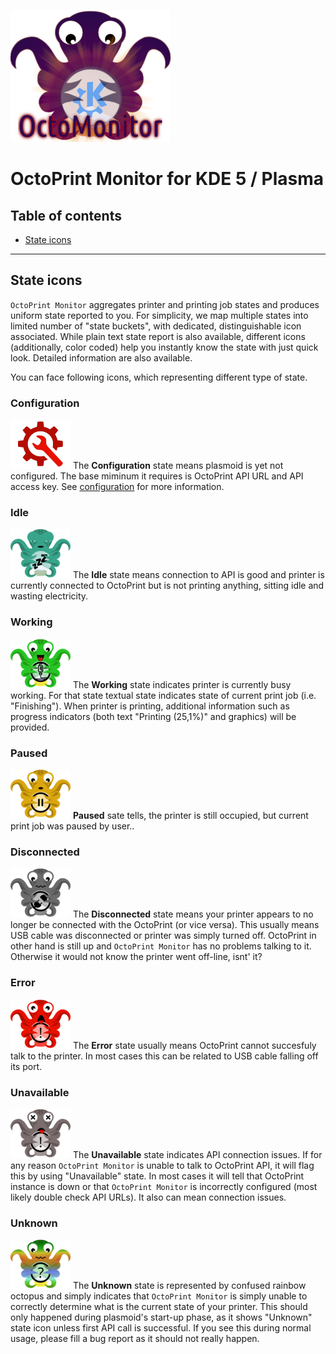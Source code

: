 ![OctoPrint Monitor](img/logo.png)
# OctoPrint Monitor for KDE 5 / Plasma #

## Table of contents ##

 * [State icons](docs/#states.md)

---

## State icons ##

`OctoPrint Monitor` aggregates printer and printing job states and produces uniform state reported to you.
For simplicity, we map multiple states into limited number of "state buckets", with dedicated, distinguishable
icon associated. While plain text state report is also available, different icons (additionally, color coded)
help you instantly know the state with just quick look. Detailed information are also available. 

You can face following icons, which representing different type of state.

### Configuration ###

![Configuration](img/state-configuration.png) The **Configuration** state means plasmoid is yet not configured. The base
miminum it requires is OctoPrint API URL and API access key. See [configuration](#configuration) for more information.

### Idle ###
![Idle](img/state-idle.png) The **Idle** state means connection to API is good and printer is 
currently connected to OctoPrint but is not printing anything, sitting idle and wasting electricity.

### Working ###
![Working](img/state-working.png) The **Working** state indicates printer is currently busy working. For that state textual
state indicates state of current print job (i.e. "Finishing"). When printer is printing, additional information
such as progress indicators (both text "Printing (25,1%)" and graphics) will be provided. 

### Paused ###
![Paused](img/state-paused.png) **Paused** sate tells, the printer is still occupied, but current print job
was paused by user..

### Disconnected ###
![Offline](img/state-disconnected.png) The **Disconnected** state means your printer appears to no longer
be connected with the OctoPrint (or vice versa). This usually means USB cable was disconnected or printer
was simply turned off. OctoPrint in other hand is still up and `OctoPrint Monitor` has no problems talking
to it. Otherwise it would not know the printer went off-line, isnt' it?

### Error ###
![Error](img/state-error.png) The **Error** state usually means OctoPrint cannot succesfuly talk to the
printer. In most cases this can be related to USB cable falling off its port. 

### Unavailable ###
![API Dead](img/state-dead.png) The **Unavailable** state indicates API connection issues. If for any reason
`OctoPrint Monitor` is unable to talk to OctoPrint API, it will flag this by using "Unavailable" state. In
most cases it will tell that OctoPrint instance is down or that `OctoPrint Monitor` is incorrectly configured
(most likely double check API URLs). It also can mean connection issues.  

### Unknown ###
![Unknown](img/state-unknown.png) The **Unknown** state is represented by confused rainbow octopus and simply
indicates that `OctoPrint Monitor` is simply unable to correctly determine what is the current state of your printer.
This should only happened during plasmoid's start-up  phase, as it shows "Unknown" state icon unless first API call
is successful. If you see this during normal usage, please fill a bug report as it should not really happen.

